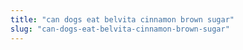 ```yaml
---
title: "can dogs eat belvita cinnamon brown sugar"
slug: "can-dogs-eat-belvita-cinnamon-brown-sugar"
---
```


